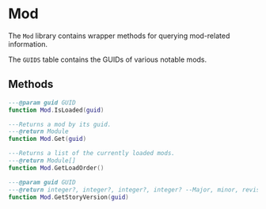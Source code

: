 # Mod
The `Mod` library contains wrapper methods for querying mod-related information.

The `GUIDS` table contains the GUIDs of various notable mods.

<!-- ## Classes

<doc class="ModLib" symbols="_SubClasses">

</doc>
-->

<!-- ## Events

<doc class="ModLib" symbols="Listenable">

```lua
```
</doc>
-->

## Methods

<doc class="ModLib" symbols="Function">

```lua
---@param guid GUID
function Mod.IsLoaded(guid)

---Returns a mod by its guid.
---@return Module 
function Mod.Get(guid)

---Returns a list of the currently loaded mods.
---@return Module[] 
function Mod.GetLoadOrder()

---@param guid GUID
---@return integer?, integer?, integer?, integer? --Major, minor, revision, build version. Fails if the mod is not loaded.
function Mod.GetStoryVersion(guid)

```
</doc>
